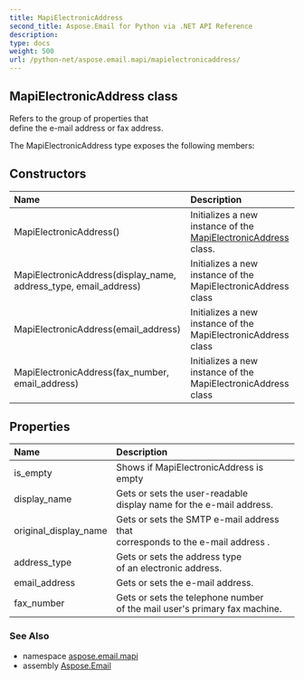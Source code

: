 ```yaml
---
title: MapiElectronicAddress
second_title: Aspose.Email for Python via .NET API Reference
description: 
type: docs
weight: 500
url: /python-net/aspose.email.mapi/mapielectronicaddress/
---
```


## MapiElectronicAddress class

Refers to the group of properties that <br/>            define the e-mail address or fax address.

The MapiElectronicAddress type exposes the following members:
## Constructors
| Name | Description |
| :- | :- |
|MapiElectronicAddress()|Initializes a new instance of the [MapiElectronicAddress](/python-net/aspose.email.mapi/mapielectronicaddress/) class.|
|MapiElectronicAddress(display_name, address_type, email_address)|Initializes a new instance of the MapiElectronicAddress class|
|MapiElectronicAddress(email_address)|Initializes a new instance of the MapiElectronicAddress class|
|MapiElectronicAddress(fax_number, email_address)|Initializes a new instance of the MapiElectronicAddress class|
## Properties
| Name | Description |
| :- | :- |
|is_empty|Shows if MapiElectronicAddress is empty|
|display_name|Gets or sets the user-readable <br/>            display name for the e-mail address.|
|original_display_name|Gets or sets the SMTP e-mail address that <br/>            corresponds to the e-mail address .|
|address_type|Gets or sets the address type <br/>            of an electronic address.|
|email_address|Gets or sets the e-mail address.|
|fax_number|Gets or sets the telephone number <br/>            of the mail user's primary fax machine.|

### See Also

* namespace [aspose.email.mapi](/python-net/aspose.email.mapi/)
* assembly [Aspose.Email](/python-net/)

